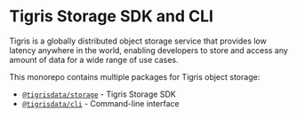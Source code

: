 # Tigris Storage SDK and CLI

Tigris is a globally distributed object storage service that provides low latency anywhere in the world, enabling developers to store and access any amount of data for a wide range of use cases.

This monorepo contains multiple packages for Tigris object storage:

- [`@tigrisdata/storage`](./packages/storage) - Tigris Storage SDK
- [`@tigrisdata/cli`](./packages/cli) - Command-line interface
